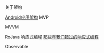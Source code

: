 
关于架构


[Android应用架构](http://www.devtf.cn/?p=1207)
MVP

MVVM

RxJava 响应式编程
[那些年我们错过的响应式编程](https://github.com/yaoqinwei/android-tech-frontier/tree/master/androidweekly/%E9%82%A3%E4%BA%9B%E5%B9%B4%E6%88%91%E4%BB%AC%E9%94%99%E8%BF%87%E7%9A%84%E5%93%8D%E5%BA%94%E5%BC%8F%E7%BC%96%E7%A8%8B)

Observable

